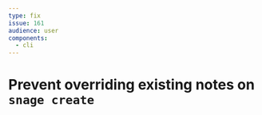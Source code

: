```yaml
---
type: fix
issue: 161
audience: user
components:
  - cli
---
```

# Prevent overriding existing notes on `snage create`
